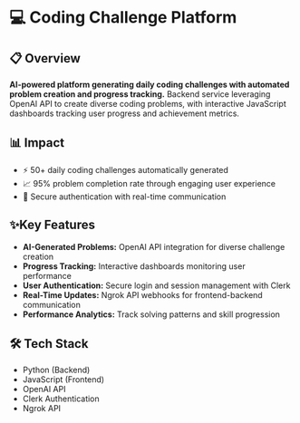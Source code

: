# 💻 Coding Challenge Platform
## 📋 Overview
**AI-powered platform generating daily coding challenges with automated problem creation and progress tracking.**
Backend service leveraging OpenAI API to create diverse coding problems, with interactive JavaScript dashboards tracking user progress and achievement metrics.

## 📊 Impact
- ⚡ 50+ daily coding challenges automatically generated
- 📈 95% problem completion rate through engaging user experience
- 🔐 Secure authentication with real-time communication

## ✨Key Features
- **AI-Generated Problems:** OpenAI API integration for diverse challenge creation
- **Progress Tracking:** Interactive dashboards monitoring user performance
- **User Authentication:** Secure login and session management with Clerk
- **Real-Time Updates:** Ngrok API webhooks for frontend-backend communication
- **Performance Analytics:** Track solving patterns and skill progression

## 🛠️ Tech Stack
- Python (Backend)
- JavaScript (Frontend)
- OpenAI API
- Clerk Authentication
- Ngrok API
